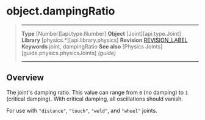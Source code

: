 # object.dampingRatio

> --------------------- ------------------------------------------------------------------------------------------
> __Type__              [Number][api.type.Number]
> __Object__            [Joint][api.type.Joint]
> __Library__           [physics.*][api.library.physics]
> __Revision__          [REVISION_LABEL](REVISION_URL)
> __Keywords__          joint, dampingRatio
> __See also__          [Physics Joints][guide.physics.physicsJoints] _(guide)_
> --------------------- ------------------------------------------------------------------------------------------

## Overview

The joint's damping ratio. This value can range from `0` (no&nbsp;damping) to `1` (critical&nbsp;damping). With critical damping, all oscillations should vanish.

For use with `"distance"`, `"touch"`, `"weld"`, and `"wheel"` joints.